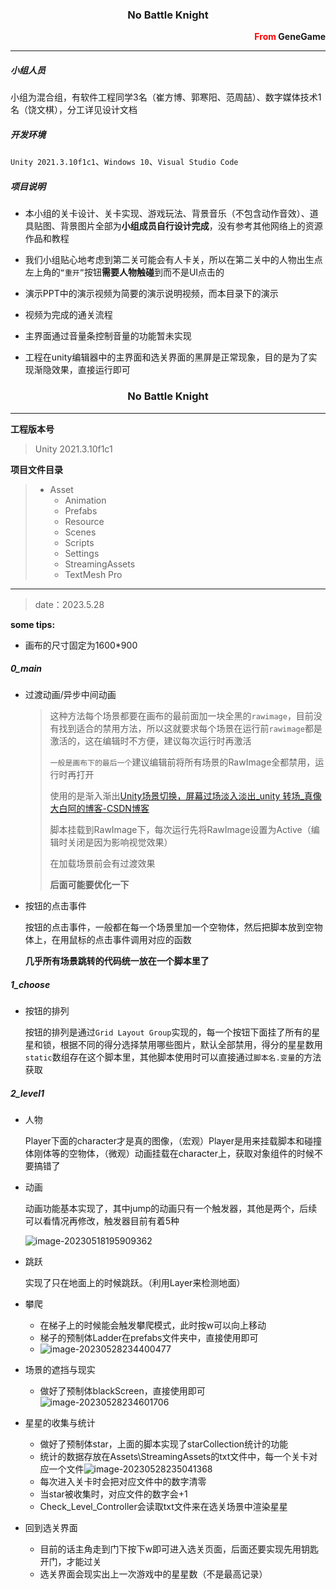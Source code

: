<h3><p align="center"><b>No Battle Knight</b></p></h3>

<p align="right"><b><font color=red>From</font> GeneGame</b></p>

---

##### 小组人员

小组为混合组，有软件工程同学3名（崔方博、郭寒阳、范周喆）、数字媒体技术1名（饶文棋），分工详见设计文档



##### 开发环境

`Unity 2021.3.10f1c1`、`Windows 10`、`Visual Studio Code`



##### 项目说明

* 本小组的关卡设计、关卡实现、游戏玩法、背景音乐（不包含动作音效）、道具贴图、背景图片全部为**小组成员自行设计完成**，没有参考其他网络上的资源作品和教程

* 我们小组贴心地考虑到第二关可能会有人卡关，所以在第二关中的人物出生点左上角的`“重开”`按钮**需要人物触碰**到而不是UI点击的

* 演示PPT中的演示视频为简要的演示说明视频，而本目录下的演示
* 视频为完成的通关流程
* 主界面通过音量条控制音量的功能暂未实现
* 工程在unity编辑器中的主界面和选关界面的黑屏是正常现象，目的是为了实现渐隐效果，直接运行即可




<h3><p align="center"><b>No Battle Knight</b></p></h3>

---

**工程版本号**

> Unity 2021.3.10f1c1



**项目文件目录**

> * Asset
>   * Animation
>   * Prefabs
>   * Resource
>   * Scenes
>   * Scripts
>   * Settings
>   * StreamingAssets
>   * TextMesh Pro









----

> date：2023.5.28



**some tips:**

* 画布的尺寸固定为1600*900



##### 0_main

* 过渡动画/异步中间动画

  > 这种方法每个场景都要在画布的最前面加一块全黑的`rawimage`，目前没有找到适合的禁用方法，所以这就要求每个场景在运行前`rawimage`都是激活的，这在编辑时不方便，建议每次运行时再激活
  >
  > `一般是画布下的最后一个`建议编辑前将所有场景的RawImage全都禁用，运行时再打开
  >
  > 使用的是渐入渐出[Unity场景切换，屏幕过场淡入淡出_unity 转场_真像大白阿的博客-CSDN博客](https://blog.csdn.net/mango9126/article/details/79759750)
  >
  > 脚本挂载到RawImage下，每次运行先将RawImage设置为Active（编辑时关闭是因为影响视觉效果）
  >
  > 在加载场景前会有过渡效果
  >
  > **后面可能要优化一下**

* 按钮的点击事件

  按钮的点击事件，一般都在每一个场景里加一个空物体，然后把脚本放到空物体上，在用鼠标的点击事件调用对应的函数

  **几乎所有场景跳转的代码统一放在一个脚本里了**



##### 1_choose

* 按钮的排列

  按钮的排列是通过`Grid Layout Group`实现的，每一个按钮下面挂了所有的星星和锁，根据不同的得分选择禁用哪些图片，默认全部禁用，得分的星星数用`static`数组存在这个脚本里，其他脚本使用时可以直接通过`脚本名.变量`的方法获取



##### 2_level1

* 人物

  Player下面的character才是真的图像，（宏观）Player是用来挂载脚本和碰撞体刚体等的空物体，（微观）动画挂载在character上，获取对象组件的时候不要搞错了

* 动画

  动画功能基本实现了，其中jump的动画只有一个触发器，其他是两个，后续可以看情况再修改，触发器目前有着5种

  ![image-20230518195909362](https://cdn.jsdelivr.net/gh/cyqcw/ImageStore@main/202305181959564.png)





* 跳跃

  实现了只在地面上的时候跳跃。（利用Layer来检测地面）
  
* 攀爬

  * 在梯子上的时候能会触发攀爬模式，此时按w可以向上移动
  * 梯子的预制体Ladder在prefabs文件夹中，直接使用即可
  * ![image-20230528234400477](C:\Users\Administrator\AppData\Roaming\Typora\typora-user-images\image-20230528234400477.png)

* 场景的遮挡与现实

  * 做好了预制体blackScreen，直接使用即可![image-20230528234601706](C:\Users\Administrator\AppData\Roaming\Typora\typora-user-images\image-20230528234601706.png)

* 星星的收集与统计

  * 做好了预制体star，上面的脚本实现了starCollection统计的功能
  * 统计的数据存放在Assets\StreamingAssets的txt文件中，每一个关卡对应一个文件![image-20230528235041368](C:\Users\Administrator\AppData\Roaming\Typora\typora-user-images\image-20230528235041368.png)
  * 每次进入关卡时会把对应文件中的数字清零
  * 当star被收集时，对应文件的数字会+1
  * Check_Level_Controller会读取txt文件来在选关场景中渲染星星

* 回到选关界面

  * 目前的话主角走到门下按下w即可进入选关页面，后面还要实现先用钥匙开门，才能过关
  * 选关界面会现实出上一次游戏中的星星数（不是最高记录）

  

